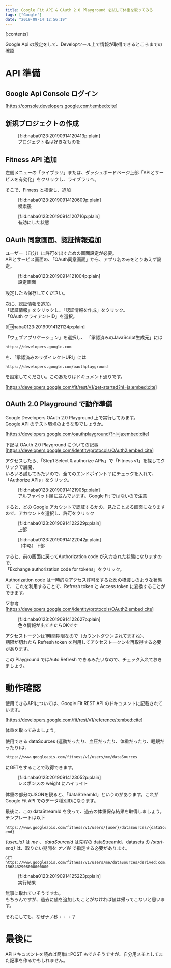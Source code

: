 ```yaml
---
title: Google Fit API & OAuth 2.0 Playground を試して体重を取ってみる
tags: ["Google"]
date: "2019-09-14 12:56:19"
---
```


[:contents]

<!-- more -->

Google Api の設定をして、Developツール上で情報が取得できるところまでの確認

# API 準備

## Google Api Console ログイン

[https://console.developers.google.com/:embed:cite]

## 新規プロジェクトの作成

<figure class="figure-image figure-image-fotolife" title="プロジェクト名は好きなものを">[f:id:naba0123:20190914120413p:plain]<figcaption>プロジェクト名は好きなものを</figcaption></figure>

## Fitness API 追加

左側メニューの「ライブラリ」または、ダッシュボードページ上部「APIとサービスを有効化」をクリックし、ライブラリへ。

そこで、Firness と検索し、追加

<figure class="figure-image figure-image-fotolife" title="検索後">[f:id:naba0123:20190914120609p:plain]<figcaption>検索後</figcaption></figure>

<figure class="figure-image figure-image-fotolife" title="有効にした状態">[f:id:naba0123:20190914120716p:plain]<figcaption>有効にした状態</figcaption></figure>

## OAuth 同意画面、認証情報追加

ユーザー（自分）に許可を出すための画面設定が必要。  
APIとサービス画面の、「OAuth同意画面」から、アプリ名のみをとりあえず設定。

<figure class="figure-image figure-image-fotolife" title="設定画面">[f:id:naba0123:20190914121004p:plain]<figcaption>設定画面</figcaption></figure>

設定したら保存してください。

次に、認証情報を追加。  
「認証情報」をクリックし、「認証情報を作成」をクリック。  
「OAuth クライアントID」を選択。

[f:id:naba0123:20190914121124p:plain]

「ウェブアプリケーション」を選択し、
「承認済みのJavaScript生成元」には
```
https://developers.google.com
```
を、「承認済みのリダイレクトURI」には
```
https://developers.google.com/oauthplayground
```
を設定してください。このあたりはドキュメント通りです。

[https://developers.google.com/fit/rest/v1/get-started?hl=ja:embed:cite]

## OAuth 2.0 Playground で動作準備

Google Developers OAuth 2.0 Playground 上で実行してみます。  
Google API のテスト環境のような形でしょうか。

[https://developers.google.com/oauthplayground/?hl=ja:embed:cite]

下記は OAuth 2.0 Playground についての記事
[https://developers.google.com/identity/protocols/OAuth2:embed:cite]

アクセスしたら、「Step1 Select & authorize APIs」で「Fitness v1」を探してクリックで展開、  
いろいろ試してみたいので、全てのエンドポイント？にチェックを入れて、「Authorize APIs」をクリック。

<figure class="figure-image figure-image-fotolife" title="アルファベット順に並んでいます。Google Fit ではないので注意">[f:id:naba0123:20190914121905p:plain]<figcaption>アルファベット順に並んでいます。Google Fit ではないので注意</figcaption></figure>

すると、どの Google アカウントで認証するかの、見たことある画面になりますので、アカウントを選択し、許可をクリック

<figure class="figure-image figure-image-fotolife" title="上部">[f:id:naba0123:20190914122229p:plain]<figcaption>上部</figcaption></figure>
<figure class="figure-image figure-image-fotolife" title="（長いので中略）下部">[f:id:naba0123:20190914122042p:plain]<figcaption>（中略）下部</figcaption></figure>

すると、前の画面に戻ってAuthorization code が入力された状態になりますので、  
「Exchange authorization code for tokens」をクリック。  

Authorization code は一時的なアクセス許可をするための橋渡しのような状態で、
これを利用することで、Refresh token と Access token に変換することができます。


▽参考
[https://developers.google.com/identity/protocols/OAuth2:embed:cite]


<figure class="figure-image figure-image-fotolife" title="色々情報が出てきたらOKです">[f:id:naba0123:20190914122627p:plain]<figcaption>色々情報が出てきたらOKです</figcaption></figure>

アクセストークンは1時間期限なので（カウントダウンされてますね）、  
期限が切れたら Refresh token を利用してアクセストークンを再取得する必要があります。

この Playground ではAuto Refresh できるみたいなので、チェック入れておきましょう。

# 動作確認

使用できるAPIについては、Google Fit REST API のドキュメントに記載されています。


[https://developers.google.com/fit/rest/v1/reference/:embed:cite]



体重を取ってみましょう。

使用できる dataSources (運動だったり、血圧だったり、体重だったり、睡眠だったり)は、
```
https://www.googleapis.com/fitness/v1/users/me/dataSources
```
にGETをすることで取得できます。

<figure class="figure-image figure-image-fotolife" title="レスポンスの weight にハイライト">[f:id:naba0123:20190914123052p:plain]<figcaption>レスポンスの weight にハイライト</figcaption></figure>

体重の部分のJSONを観ると、「dataStreamId」というのがあります。これが Google Fit API でのデータ種別IDになります。

最後に、この dataStreamId を使って、過去の体重保存結果を取得しましょう。  
テンプレートは以下
```
https://www.googleapis.com/fitness/v1/users/{user}/dataSources/{dataSourceId}/datasets/{start-end}
```

*{user_id}* は *me* 、 *dataSourceId* は先程の dataStreamId、datasets の *{start-end}* は、取りたい期間を *ナノ秒* で指定する必要があります。
```
GET https://www.googleapis.com/fitness/v1/users/me/dataSources/derived:com.google.weight:com.google.android.gms:merge_weight/datasets/0-1568432908000000000
```

<figure class="figure-image figure-image-fotolife" title="実行結果">[f:id:naba0123:20190914125223p:plain]<figcaption>実行結果</figcaption></figure>

無事に取れていそうですね。  
もちろんですが、過去に値を追加したことがなければ値は帰ってこないと思います。

それにしても、なぜナノ秒・・・？

# 最後に

APIドキュメントを読めば簡単にPOST もできそうですが、自分用メモとしてまた記事を作るかもしれません。


